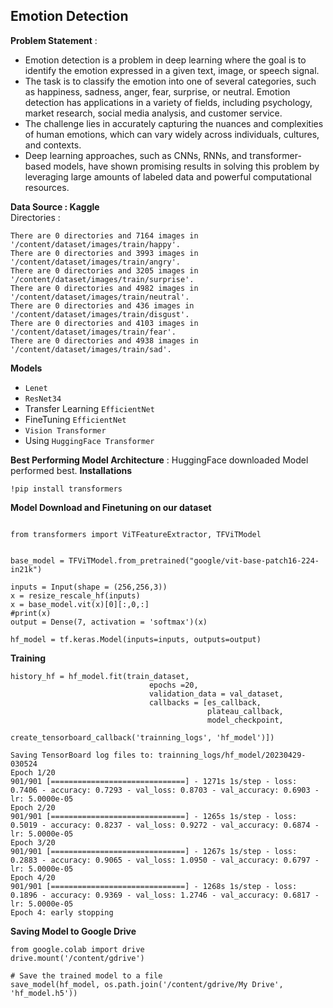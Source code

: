 ## Emotion Detection 

**Problem Statement** : <br>
- Emotion detection is a problem in deep learning where the goal is to identify the emotion expressed in a given text, image, or speech signal.
- The task is to classify the emotion into one of several categories, such as happiness, sadness, anger, fear, surprise, or neutral. Emotion detection has applications in a variety of fields, including psychology, market research, social media analysis, and customer service. 
- The challenge lies in accurately capturing the nuances and complexities of human emotions, which can vary widely across individuals, cultures, and contexts. 
- Deep learning approaches, such as CNNs, RNNs, and transformer-based models, have shown promising results in solving this problem by leveraging large amounts of labeled data and powerful computational resources.<br>

**Data Source : Kaggle**<br>
Directories :

```
There are 0 directories and 7164 images in '/content/dataset/images/train/happy'.
There are 0 directories and 3993 images in '/content/dataset/images/train/angry'.
There are 0 directories and 3205 images in '/content/dataset/images/train/surprise'.
There are 0 directories and 4982 images in '/content/dataset/images/train/neutral'.
There are 0 directories and 436 images in '/content/dataset/images/train/disgust'.
There are 0 directories and 4103 images in '/content/dataset/images/train/fear'.
There are 0 directories and 4938 images in '/content/dataset/images/train/sad'.
```

<!-- **Data Visualization** -->

 **Models**
 - `Lenet` 
 - `ResNet34`
 - Transfer Learning `EfficientNet`
 - FineTuning `EfficientNet`
 - `Vision Transformer`
 - Using `HuggingFace Transformer`
 
 **Best Performing Model Architecture** : HuggingFace downloaded Model performed best. 
 **Installations**
 ```
 !pip install transformers
 ```
 **Model Download and Finetuning on our dataset**
 ```
 
from transformers import ViTFeatureExtractor, TFViTModel


base_model = TFViTModel.from_pretrained("google/vit-base-patch16-224-in21k")

inputs = Input(shape = (256,256,3))
x = resize_rescale_hf(inputs)
x = base_model.vit(x)[0][:,0,:]
#print(x)
output = Dense(7, activation = 'softmax')(x)

hf_model = tf.keras.Model(inputs=inputs, outputs=output)
```
**Training**
```
history_hf = hf_model.fit(train_dataset,
                               epochs =20,
                               validation_data = val_dataset,
                               callbacks = [es_callback,
                                            plateau_callback,
                                            model_checkpoint,
                                            create_tensorboard_callback('trainning_logs', 'hf_model')])
```
```
Saving TensorBoard log files to: trainning_logs/hf_model/20230429-030524
Epoch 1/20
901/901 [==============================] - 1271s 1s/step - loss: 0.7406 - accuracy: 0.7293 - val_loss: 0.8703 - val_accuracy: 0.6903 - lr: 5.0000e-05
Epoch 2/20
901/901 [==============================] - 1265s 1s/step - loss: 0.5019 - accuracy: 0.8237 - val_loss: 0.9272 - val_accuracy: 0.6874 - lr: 5.0000e-05
Epoch 3/20
901/901 [==============================] - 1267s 1s/step - loss: 0.2883 - accuracy: 0.9065 - val_loss: 1.0950 - val_accuracy: 0.6797 - lr: 5.0000e-05
Epoch 4/20
901/901 [==============================] - 1268s 1s/step - loss: 0.1896 - accuracy: 0.9369 - val_loss: 1.2746 - val_accuracy: 0.6817 - lr: 5.0000e-05
Epoch 4: early stopping
```
 
 **Saving Model to Google Drive**
 
```
from google.colab import drive
drive.mount('/content/gdrive')

# Save the trained model to a file
save_model(hf_model, os.path.join('/content/gdrive/My Drive', 'hf_model.h5'))
```
 

